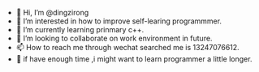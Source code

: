 - 👋 Hi, I’m @dingzirong
- 👀 I’m interested in how to improve self-learing programmmer.
- 🌱 I’m currently learning  prinmary c++.
- 💞️ I’m looking to collaborate on work environment in future.
- 📫 How to reach me through wechat searched me is 13247076612.
- 👶   if have enough time ,i might want to learn programmer a little longer.
<!---
dingzirong/dingzirong is a ✨ special ✨ repository because its `README.md` (this file) appears on your GitHub profile.
You can click the Preview link to take a look at your changes.
--->
